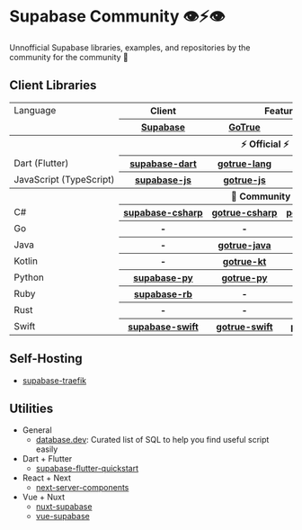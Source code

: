 # Supabase Community 👁⚡️👁

Unnofficial Supabase libraries, examples, and repositories by the community for the community 💚


## Client Libraries

<table style="table-layout:fixed; white-space: nowrap;">
  <tr>
    <td>Language</td>
    <th>Client</th>
    <th colspan="4">Feature-Clients (bundled in Supabase client)</th>
  </tr>
  <tr>
    <td></td>
    <th><a href="https://github.com/supabase/supabase" target="_blank" rel="noopener noreferrer">Supabase</a></th>
    <th><a href="https://github.com/supabase/gotrue" target="_blank" rel="noopener noreferrer">GoTrue</a></th>
    <th><a href="https://github.com/postgrest/postgrest" target="_blank" rel="noopener noreferrer">PostgREST</a></th>
    <th><a href="https://github.com/supabase/realtime" target="_blank" rel="noopener noreferrer">Realtime</a></th>
    <th><a href="https://github.com/supabase/storage-api" target="_blank" rel="noopener noreferrer">Storage</a></th>
  </tr>
  <!-- TEMPLATE FOR NEW ROW -->
  <!-- START ROW
  <tr>
    <td>lang</td>
    <th><a href="https://github.com/supabase-community/supabase-lang" target="_blank" rel="noopener noreferrer">supabase-lang</a></th>
    <th><a href="https://github.com/supabase-community/gotrue-lang" target="_blank" rel="noopener noreferrer">gotrue-lang</a></th>
    <th><a href="https://github.com/supabase-community/postgrest-lang" target="_blank" rel="noopener noreferrer">postgrest-lang</a></th>
    <th><a href="https://github.com/supabase-community/realtime-lang" target="_blank" rel="noopener noreferrer">realtime-lang</a></th>
    <th><a href="https://github.com/supabase-community/storage-lang" target="_blank" rel="noopener noreferrer">storage-lang</a></th>
  </tr>
  END ROW -->
  <th colspan="6">⚡️ Official ⚡️</th>
  <tr>
    <td>Dart (Flutter)</td>
    <th><a href="https://github.com/supabase/supabase-dart" target="_blank" rel="noopener noreferrer">supabase-dart</a></th>
    <th><a href="https://github.com/supabase/gotrue-dart" target="_blank" rel="noopener noreferrer">gotrue-lang</a></th>
    <th><a href="https://github.com/supabase/postgrest-dart" target="_blank" rel="noopener noreferrer">postgrest-dart</a></th>
    <th><a href="https://github.com/supabase/realtime-dart" target="_blank" rel="noopener noreferrer">realtime-dart</a></th>
    <th><a href="https://github.com/supabase/storage-dart" target="_blank" rel="noopener noreferrer">storage-dart</a></th>
  </tr>
  <tr>
    <td>JavaScript (TypeScript)</td>
    <th><a href="https://github.com/supabase/supabase-js" target="_blank" rel="noopener noreferrer">supabase-js</a></th>
    <th><a href="https://github.com/supabase/gotrue-js" target="_blank" rel="noopener noreferrer">gotrue-js</a></th>
    <th><a href="https://github.com/supabase/postgrest-js" target="_blank" rel="noopener noreferrer">postgrest-js</a></th>
    <th><a href="https://github.com/supabase/realtime-js" target="_blank" rel="noopener noreferrer">realtime-js</a></th>
    <th><a href="https://github.com/supabase/storage-js" target="_blank" rel="noopener noreferrer">storage-js</a></th>
  </tr>
  <th colspan="6">💚 Community 💚</th>
  <tr>
    <td>C#</td>
    <th><a href="https://github.com/supabase-community/supabase-csharp" target="_blank" rel="noopener noreferrer">supabase-csharp</a></th>
    <th><a href="https://github.com/supabase-community/gotrue-csharp" target="_blank" rel="noopener noreferrer">gotrue-csharp</a></th>
    <th><a href="https://github.com/supabase-community/postgrest-csharp" target="_blank" rel="noopener noreferrer">postgrest-csharp</a></th>
    <th><a href="https://github.com/supabase-community/realtime-csharp" target="_blank" rel="noopener noreferrer">realtime-csharp</a></th>
    <th>-</th>
  </tr>
  <tr>
    <td>Go</td>
    <th>-</th>
    <th>-</th>
    <th><a href="https://github.com/supabase-community/postgrest-go" target="_blank" rel="noopener noreferrer">postgrest-go</a></th>
    <th>-</th>
    <th>-</th>
  </tr>
  <tr>
    <td>Java</td>
    <th>-</th>
    <th><a href="https://github.com/supabase-community/gotrue-java" target="_blank" rel="noopener noreferrer">gotrue-java</a></th>
    <th>-</th>
    <th>-</th>
    <th>-</th>
  </tr>
  <tr>
    <td>Kotlin</td>
    <th>-</th>
    <th><a href="https://github.com/supabase-community/gotrue-kt" target="_blank" rel="noopener noreferrer">gotrue-kt</a></th>
    <th><a href="https://github.com/supabase-community/postgrest-kt" target="_blank" rel="noopener noreferrer">postgrest-kt</a></th>
    <th>-</th>
    <th>-</th>
  </tr>
  <tr>
    <td>Python</td>
    <th><a href="https://github.com/supabase-community/supabase-py" target="_blank" rel="noopener noreferrer">supabase-py</a></th>
    <th><a href="https://github.com/supabase-community/gotrue-py" target="_blank" rel="noopener noreferrer">gotrue-py</a></th>
    <th><a href="https://github.com/supabase-community/postgrest-py" target="_blank" rel="noopener noreferrer">postgrest-py</a></th>
    <th><a href="https://github.com/supabase-community/realtime-py" target="_blank" rel="noopener noreferrer">realtime-py</a></th>
    <th>-</th>
  </tr>
  <tr>
    <td>Ruby</td>
    <th><a href="https://github.com/supabase-community/supabase-rb" target="_blank" rel="noopener noreferrer">supabase-rb</a></th>
    <th>-</th>
    <th><a href="https://github.com/supabase-community/postgrest-rb" target="_blank" rel="noopener noreferrer">postgrest-rb</a></th>
    <th>-</th>
    <th>-</th>
  </tr>
  <tr>
    <td>Rust</td>
    <th>-</th>
    <th>-</th>
    <th><a href="https://github.com/supabase-community/postgrest-rs" target="_blank" rel="noopener noreferrer">postgrest-rs</a></th>
    <th>-</th>
    <th>-</th>
  </tr>
  <tr>
    <td>Swift</td>
    <th><a href="https://github.com/supabase-community/supabase-swift" target="_blank" rel="noopener noreferrer">supabase-swift</a></th>
    <th><a href="https://github.com/supabase-community/gotrue-swift" target="_blank" rel="noopener noreferrer">gotrue-swift</a></th>
    <th><a href="https://github.com/supabase-community/postgrest-swift" target="_blank" rel="noopener noreferrer">postgrest-swift</a></th>
    <th><a href="https://github.com/supabase-community/realtime-swift" target="_blank" rel="noopener noreferrer">realtime-swift</a></th>
    <th><a href="https://github.com/supabase-community/storage-swift" target="_blank" rel="noopener noreferrer">storage-swift</a></th>
  </tr>
</table>

## Self-Hosting

- [supabase-traefik](https://github.com/supabase-community/supabase-traefik)

## Utilities

- General 
  - [database.dev](https://github.com/supabase-community/database.dev): Curated list of SQL to help you find useful script easily
- Dart + Flutter
  - [supabase-flutter-quickstart](https://github.com/supabase-community/supabase-flutter-quickstart)
- React + Next
  - [next-server-components](https://github.com/supabase-community/next-server-components)
- Vue + Nuxt
  - [nuxt-supabase](https://github.com/supabase-community/nuxt-supabase)
  - [vue-supabase](https://github.com/supabase-community/vue-supabase)


